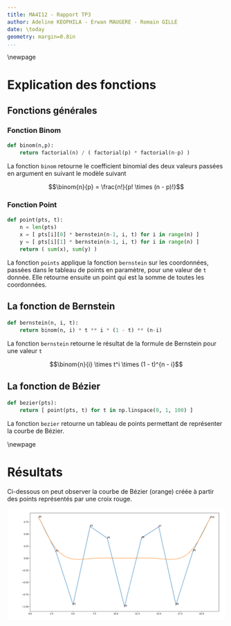 ```yaml
---
title: MA4I12 - Rapport TP3
author: Adeline KEOPHILA - Erwan MAUGERE - Romain GILLE
date: \today
geometry: margin=0.8in
...
```


\newpage

# Explication des fonctions

## Fonctions générales

### Fonction Binom

```python
def binom(n,p):
    return factorial(n) / ( factorial(p) * factorial(n-p) )
```

La fonction `binom` retourne le coefficient binomial des deux valeurs passées
en argument en suivant le modèle suivant

$$\binom{n}{p} = \frac{n!}{p! \times (n - p)!}$$

### Fonction Point

```python
def point(pts, t):
    n = len(pts)
    x = [ pts[i][0] * bernstein(n-1, i, t) for i in range(n) ]
    y = [ pts[i][1] * bernstein(n-1, i, t) for i in range(n) ]
    return ( sum(x), sum(y) )
```

La fonction `points` applique la fonction `bernstein` sur les coordonnées,
passées dans le tableau de points en paramètre, pour une valeur de `t` donnée.
Elle retourne ensuite un point qui est la somme de toutes les coordonnées.

## La fonction de Bernstein

```python
def bernstein(n, i, t):
    return binom(n, i) * t ** i * (1 - t) ** (n-i)
```

La fonction `bernstein` retourne le résultat de la formule de Bernstein pour
une valeur `t`

$$\binom{n}{i} \times t^i \times (1 - t)^{n - i}$$

## La fonction de Bézier

```python
def bezier(pts):
    return [ point(pts, t) for t in np.linspace(0, 1, 100) ]
```

La fonction `bezier` retourne un tableau de points permettant de représenter la
courbe de Bézier.

\newpage

# Résultats

Ci-dessous on peut observer la courbe de Bézier (orange) créée à partir des
points représentés par une croix rouge.

![Courbe de Bézier](img/bezier.png)
